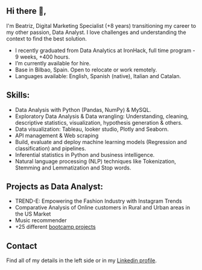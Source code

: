 ## Hi there 👋,

I'm Beatriz, Digital Marketing Specialist (+8 years) transitioning my career to my other passion, Data Analyst. 
I love challenges and understanding the context to find the best solution. 

- I recently graduated from Data Analytics at IronHack, full time program - 9 weeks, +400 hours.
- I’m currently available for hire.
- Base in Bilbao, Spain. Open to relocate or work remotely.
- Languages available: English, Spanish (native), Italian and Catalan.


## Skills:

- Data Analysis with Python (Pandas, NumPy) & MySQL.
- Exploratory Data Analysis & Data wrangling: Understanding, cleaning, descriptive statistics, visualization, hypothesis generation & others.
- Data visualization: Tableau, looker studio, Plotly and Seaborn.
- API management & Web scraping
- Build, evaluate and deploy machine learning models (Regression and classification) and pipelines.
- Inferential statistics in Python and business intelligence.
- Natural language processing (NLP) techniques like Tokenization, Stemming and Lemmatization and Stop words.

## Projects as Data Analyst:

- TREND-E: Empowering the Fashion Industry with Instagram Trends
- Comparative Analysis of Online customers in Rural and Urban areas in the US Market
- Music recommender
- +25 different [bootcamp projects](https://github.com/BeaMoralesQuel?tab=repositories)

## Contact

Find all of my details in the left side or in my [Linkedin profile](https://www.linkedin.com/in/beatrizmoralesquel/).
